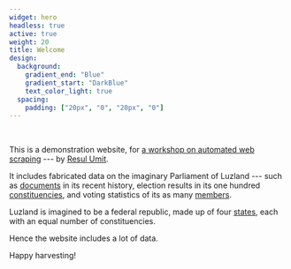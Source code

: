 ```yaml
---
widget: hero
headless: true
active: true
weight: 20
title: Welcome 
design:
  background:
    gradient_end: "Blue"
    gradient_start: "DarkBlue"
    text_color_light: true
  spacing:
    padding: ["20px", "0", "20px", "0"]
---
```


<br>

This is a demonstration website, for [a workshop on automated web scraping](https://github.com/resulumit/scrp_workshop) --- by [Resul Umit](https://resulumit.com/).

It includes fabricated data on the imaginary Parliament of Luzland --- such as  [documents](documents/) in its recent history, election results in its one hundred [constituencies](constituencies/), and voting statistics of its as many [members](members/).

Luzland is imagined to be a federal republic, made up of four [states](states/), each with an equal number of constituencies.

Hence the website includes a lot of data.

Happy harvesting!